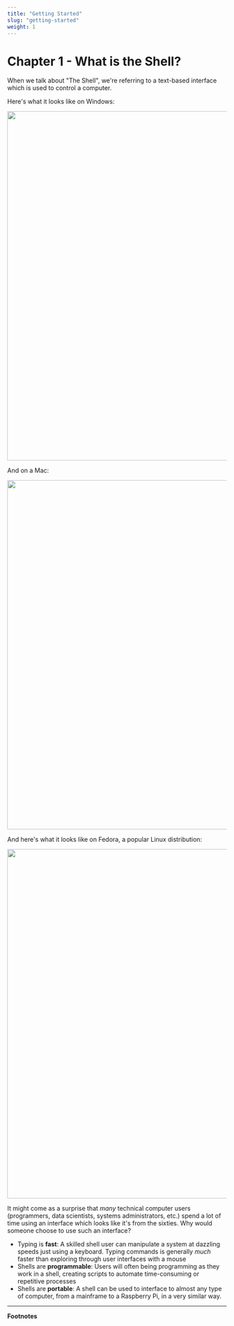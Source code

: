 ```yaml
---
title: "Getting Started"
slug: "getting-started"
weight: 1
---
```


# Chapter 1 - What is the Shell?

When we talk about "The Shell", we're referring to a text-based interface which is used to control a computer.

Here's what it looks like on Windows:

<a href="images/windows-shell.png">
<img src="images/windows-shell.png" width="800px" />
</a>

And on a Mac:

<a href="images/mac-shell.png">
<img src="images/mac-shell.png" width="800px" />
</a>

And here's what it looks like on Fedora, a popular Linux distribution:

<a href="images/linux-shell.png">
<img src="images/linux-shell.png" width="800px" />
</a>


It might come as a surprise that _many_ technical computer users (programmers, data scientists, systems administrators, etc.) spend a lot of time using an interface which looks like it's from the sixties.
Why would someone choose to use such an interface?

- Typing is __fast__: A skilled shell user can manipulate a system at dazzling speeds just using a keyboard. Typing commands is generally _much_ faster than exploring through user interfaces with a mouse
- Shells are __programmable__: Users will often being programming as they work in a shell, creating scripts to automate time-consuming or repetitive processes
- Shells are __portable__: A shell can be used to interface to almost any type of computer, from a mainframe to a Raspberry Pi, in a very similar way.

---

**Footnotes**

[^1]: On Windows you might need to run `start .` and on Linux, `xdg-open .`.
